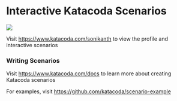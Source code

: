 # Interactive Katacoda Scenarios

[![](http://shields.katacoda.com/katacoda/sonikanth/count.svg)](https://www.katacoda.com/sonikanth "Get your profile on Katacoda.com")

Visit https://www.katacoda.com/sonikanth to view the profile and interactive scenarios

### Writing Scenarios
Visit https://www.katacoda.com/docs to learn more about creating Katacoda scenarios

For examples, visit https://github.com/katacoda/scenario-example

